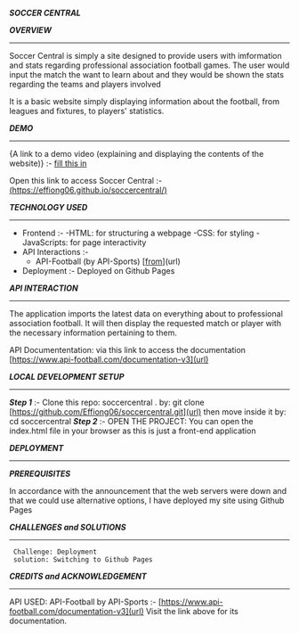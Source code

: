***SOCCER CENTRAL***


***OVERVIEW***
_______________________________________________

Soccer Central is simply a site designed to provide users with imformation and stats regarding professional association football games. The user would input the match the want to learn about and they would be shown the stats regarding the teams and players involved

It is a basic website simply displaying information about the football, from leagues and fixtures, to players' statistics. 
  
 ***DEMO***
 ______________________________________________
 {A link to a demo video (explaining and displaying the contents of the website)} :- [fill this in](url)
 
 Open this link to access Soccer Central :- [(https://effiong06.github.io/soccercentral/)](url)
 
 ***TECHNOLOGY USED***
 ______________________________________________
 - Frontend :-
      -HTML: for structuring a webpage
      -CSS: for styling
      -JavaScripts: for page interactivity
- API Interactions :-
     - API-Football (by API-Sports) [[from](https://dashboard.api-football.com/)](url)
- Deployment :-
    Deployed on Github Pages

***API INTERACTION***
______________________________________________
The application imports the latest data on everything about to professional association football. It will then display the requested match or player with  the necessary information pertaining to them.

API Documententation: via this link to access the documentation [https://www.api-football.com/documentation-v3](url)

***LOCAL DEVELOPMENT SETUP***
_____________________________________________

 ***Step 1*** :- 
  Clone this repo: soccercentral .
   by: git clone [https://github.com/Effiong06/soccercentral.git](url)
   then move inside it by: cd soccercentral 
 ***Step 2*** :-
   OPEN THE PROJECT:
     You can open the index.html file in your browser as this is just a front-end application

***DEPLOYMENT***
_____________________________________________
***PREREQUISITES***

In accordance with the announcement that the web servers were down and that we could use alternative options,
I have deployed my site using Github Pages
    
***CHALLENGES and SOLUTIONS***
_______________________________________________

     Challenge: Deployment
     solution: Switching to Github Pages

***CREDITS and ACKNOWLEDGEMENT***
_______________________________________________

API USED: API-Football by API-Sports :- 
  [https://www.api-football.com/documentation-v3](url)
Visit the link above for its documentation.
    
